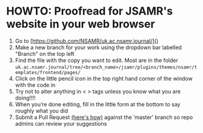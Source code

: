 # HOWTO: Proofread for JSAMR's website in your web browser

1. Go to [https://github.com/NSAMR/uk.ac.nsamr.journal/]()
2. Make a new branch for your work using the dropdown bar labelled "Branch" on the top left
3. Find the file with the copy you want to edit. Most are in the folder `uk.ac.nsamr.journal/tree/<branch_name>/jsamr/plugins/themes/nsamr/templates/frontend/pages/`
4. Click on the little pencil icon in the top right hand corner of the window with the code in
5. Try not to alter anything in < > tags unless you know what you are doing!!!!
6. When you’re done editing, fill in the little form at the bottom to say roughly what you did
7. Submit a Pull Request [(here's how)](https://github.com/NSAMR/uk.ac.nsamr.journal/blob/master/HOWTO:%20Submit%20a%20Pull%20Request%20to%20JSAMR.md) against the ‘master’ branch so repo admins can review your suggestions
